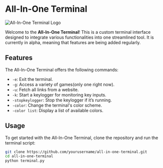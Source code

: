 # All-In-One Terminal

![All-In-One Terminal Logo](![image](https://github.com/user-attachments/assets/c7a3cc5e-ab30-41c0-8436-8d9149137cc1))


Welcome to the **All-In-One Terminal**! This is a custom terminal interface designed to integrate various functionalities into one streamlined tool. It is currently in alpha, meaning that features are being added regularly.

## Features

The All-In-One Terminal offers the following commands:

- `-e`: Exit the terminal.
- `-g`: Access a variety of games(only one right now).
- `-u`: Fetch all links from a website.
- `-k`: Start a keylogger for monitoring key inputs.
- `-stopkeylogger`: Stop the keylogger if it’s running.
- `-color`: Change the terminal's color scheme.
- `-color list`: Display a list of available colors.

## Usage

To get started with the All-In-One Terminal, clone the repository and run the terminal script:

```bash
git clone https://github.com/yourusername/all-in-one-terminal.git
cd all-in-one-terminal
python terminal.py
